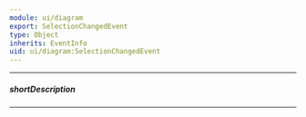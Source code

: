```yaml
---
module: ui/diagram
export: SelectionChangedEvent
type: Object
inherits: EventInfo
uid: ui/diagram:SelectionChangedEvent
---
```

---
##### shortDescription
<!-- Description goes here -->

---
<!-- Description goes here -->